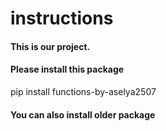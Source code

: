 # instructions

#### This is our project.

#### Please install this package
        
pip install functions-by-aselya2507

#### You can also install older package
```

```